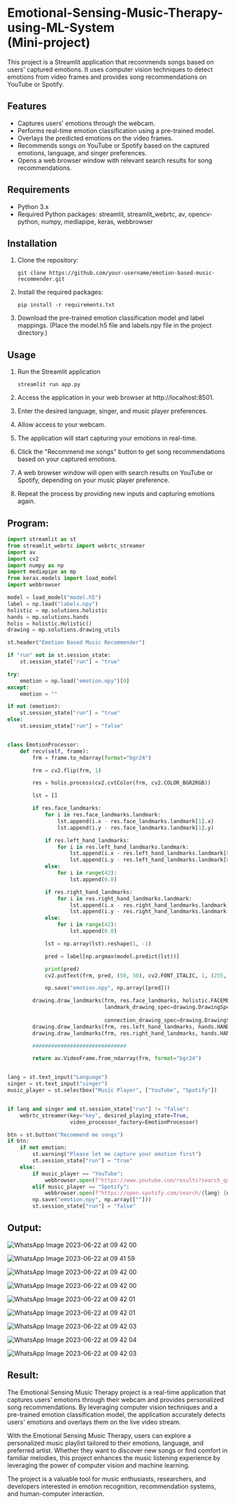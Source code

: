 # Emotional-Sensing-Music-Therapy-using-ML-System </br >(Mini-project)
This project is a Streamlit application that recommends songs based on users' captured emotions. It uses computer vision techniques to detect emotions from video frames and provides song recommendations on YouTube or Spotify.

## Features

- Captures users' emotions through the webcam.
- Performs real-time emotion classification using a pre-trained model.
- Overlays the predicted emotions on the video frames.
- Recommends songs on YouTube or Spotify based on the captured emotions, language, and singer preferences.
- Opens a web browser window with relevant search results for song recommendations.

## Requirements

- Python 3.x
- Required Python packages: streamlit, streamlit_webrtc, av, opencv-python, numpy, mediapipe, keras, webbrowser

## Installation

1. Clone the repository:

   ```shell
   git clone https://github.com/your-username/emotion-based-music-recommender.git

2. Install the required packages:

   ```shell
   pip install -r requirements.txt

3. Download the pre-trained emotion classification model and label mappings.
   (Place the model.h5 file and labels.npy file in the project directory.)

## Usage

1. Run the Streamlit application
   ```shell
   streamlit run app.py
   ```

2. Access the application in your web browser at http://localhost:8501.

3. Enter the desired language, singer, and music player preferences.

4. Allow access to your webcam.

5. The application will start capturing your emotions in real-time.

6. Click the "Recommend me songs" button to get song recommendations based on your captured emotions.

7. A web browser window will open with search results on YouTube or Spotify, depending on your music player preference.

8. Repeat the process by providing new inputs and capturing emotions again.

## Program:

```python
import streamlit as st
from streamlit_webrtc import webrtc_streamer
import av
import cv2
import numpy as np
import mediapipe as mp
from keras.models import load_model
import webbrowser

model = load_model("model.h5")
label = np.load("labels.npy")
holistic = mp.solutions.holistic
hands = mp.solutions.hands
holis = holistic.Holistic()
drawing = mp.solutions.drawing_utils

st.header("Emotion Based Music Recommender")

if "run" not in st.session_state:
    st.session_state["run"] = "true"

try:
    emotion = np.load("emotion.npy")[0]
except:
    emotion = ""

if not (emotion):
    st.session_state["run"] = "true"
else:
    st.session_state["run"] = "false"


class EmotionProcessor:
    def recv(self, frame):
        frm = frame.to_ndarray(format="bgr24")

        frm = cv2.flip(frm, 1)

        res = holis.process(cv2.cvtColor(frm, cv2.COLOR_BGR2RGB))

        lst = []

        if res.face_landmarks:
            for i in res.face_landmarks.landmark:
                lst.append(i.x - res.face_landmarks.landmark[1].x)
                lst.append(i.y - res.face_landmarks.landmark[1].y)

            if res.left_hand_landmarks:
                for i in res.left_hand_landmarks.landmark:
                    lst.append(i.x - res.left_hand_landmarks.landmark[8].x)
                    lst.append(i.y - res.left_hand_landmarks.landmark[8].y)
            else:
                for i in range(42):
                    lst.append(0.0)

            if res.right_hand_landmarks:
                for i in res.right_hand_landmarks.landmark:
                    lst.append(i.x - res.right_hand_landmarks.landmark[8].x)
                    lst.append(i.y - res.right_hand_landmarks.landmark[8].y)
            else:
                for i in range(42):
                    lst.append(0.0)

            lst = np.array(lst).reshape(1, -1)

            pred = label[np.argmax(model.predict(lst))]

            print(pred)
            cv2.putText(frm, pred, (50, 50), cv2.FONT_ITALIC, 1, (255, 0, 0), 2)

            np.save("emotion.npy", np.array([pred]))

        drawing.draw_landmarks(frm, res.face_landmarks, holistic.FACEMESH_TESSELATION,
                               landmark_drawing_spec=drawing.DrawingSpec(color=(0, 0, 255), thickness=-1,
                                                                         circle_radius=1),
                               connection_drawing_spec=drawing.DrawingSpec(thickness=1))
        drawing.draw_landmarks(frm, res.left_hand_landmarks, hands.HAND_CONNECTIONS)
        drawing.draw_landmarks(frm, res.right_hand_landmarks, hands.HAND_CONNECTIONS)

        ##############################

        return av.VideoFrame.from_ndarray(frm, format="bgr24")


lang = st.text_input("Language")
singer = st.text_input("singer")
music_player = st.selectbox("Music Player", ["YouTube", "Spotify"])


if lang and singer and st.session_state["run"] != "false":
    webrtc_streamer(key="key", desired_playing_state=True,
                    video_processor_factory=EmotionProcessor)

btn = st.button("Recommend me songs")
if btn:
    if not emotion:
        st.warning("Please let me capture your emotion first")
        st.session_state["run"] = "true"
    else:
        if music_player == "YouTube":
            webbrowser.open(f"https://www.youtube.com/results?search_query={lang}+{emotion}+song+{singer}")
        elif music_player == "Spotify":
            webbrowser.open(f"https://open.spotify.com/search/{lang} {emotion} song {singer}")
        np.save("emotion.npy", np.array([""]))
        st.session_state["run"] = "false"
```
## Output:

![WhatsApp Image 2023-06-22 at 09 42 00](https://github.com/ssp1707/Emotional-Sensing-Music-Therapy-using-ML-System/assets/75234965/f87a38c6-bbc6-48d3-ac8e-207918248f74)

![WhatsApp Image 2023-06-22 at 09 41 59](https://github.com/ssp1707/Emotional-Sensing-Music-Therapy-using-ML-System/assets/75234965/e6b52b02-fafb-458b-87f2-6537747f9670)

![WhatsApp Image 2023-06-22 at 09 42 00](https://github.com/ssp1707/Emotional-Sensing-Music-Therapy-using-ML-System/assets/75234965/bdab4d9e-1b0d-43dc-b56d-cd3c22ba6475)

![WhatsApp Image 2023-06-22 at 09 42 00](https://github.com/ssp1707/Emotional-Sensing-Music-Therapy-using-ML-System/assets/75234965/8b918bc7-be59-4c35-9bc3-fa262b4a40b2)


![WhatsApp Image 2023-06-22 at 09 42 01](https://github.com/ssp1707/Emotional-Sensing-Music-Therapy-using-ML-System/assets/75234965/a00ab8d9-d10d-451e-8df6-e9a4df245c14)

![WhatsApp Image 2023-06-22 at 09 42 01](https://github.com/ssp1707/Emotional-Sensing-Music-Therapy-using-ML-System/assets/75234965/c2a74b3b-91b0-4da9-a3b8-64b09814e05f)

![WhatsApp Image 2023-06-22 at 09 42 03](https://github.com/ssp1707/Emotional-Sensing-Music-Therapy-using-ML-System/assets/75234965/a3c789a0-a11d-4e28-bdbd-40e1c60810f6)

![WhatsApp Image 2023-06-22 at 09 42 04](https://github.com/ssp1707/Emotional-Sensing-Music-Therapy-using-ML-System/assets/75234965/8c9e8c01-a144-4369-b43d-8a0e6abf09b2)

![WhatsApp Image 2023-06-22 at 09 42 03](https://github.com/ssp1707/Emotional-Sensing-Music-Therapy-using-ML-System/assets/75234965/828984cc-5d42-4429-979b-e48963ababc2)

## Result:

The Emotional Sensing Music Therapy project is a real-time application that captures users' emotions through their webcam and provides personalized song recommendations. By leveraging computer vision techniques and a pre-trained emotion classification model, the application accurately detects users' emotions and overlays them on the live video stream.

With the Emotional Sensing Music Therapy, users can explore a personalized music playlist tailored to their emotions, language, and preferred artist. Whether they want to discover new songs or find comfort in familiar melodies, this project enhances the music listening experience by leveraging the power of computer vision and machine learning.

The project is a valuable tool for music enthusiasts, researchers, and developers interested in emotion recognition, recommendation systems, and human-computer interaction.
